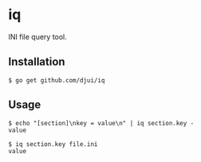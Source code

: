 # iq

INI file query tool.


## Installation

    $ go get github.com/djui/iq


## Usage

    $ echo "[section]\nkey = value\n" | iq section.key -
    value

    $ iq section.key file.ini
    value
